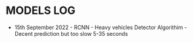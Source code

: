 # MODELS LOG 
 
* 15th September 2022 - RCNN - Heavy vehicles Detector Algorithim - Decent prediction but too slow 5-35 seconds 
